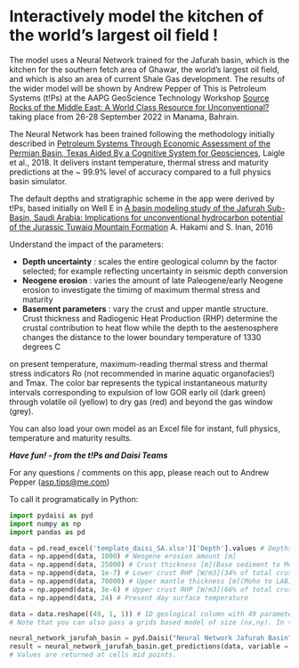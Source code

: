 # Interactively model the kitchen of the world’s largest oil field !

The model uses a Neural Network trained for the Jafurah basin, which is the kitchen for the southern fetch area of Ghawar, the world’s largest oil field, and which is also an area of current Shale Gas development. The results of the wider model will be shown by Andrew Pepper of This is Petroleum Systems (t!Ps) at the AAPG GeoScience Technology Workshop [Source Rocks of the Middle East: A World Class Resource for Unconventional?](https://www.aapg.org/global/middleeast/events/virtual/articleid/55566/source-rocks-of-the-middle-east) taking place from 26-28 September 2022 in Manama, Bahrain.

The Neural Network has been trained following the methodology initially described in
[Petroleum Systems Through Economic Assessment of the Permian Basin, Texas Aided By a Cognitive System for Geosciences](https://www.searchanddiscovery.com/abstracts/html/2018/ice2018/abstracts/3005524.html), Laigle et al., 2018. It delivers instant temperature, thermal stress and maturity predictions at the ~ 99.9% level of accuracy compared to a full physics basin simulator.

The default depths and stratigraphic scheme in the app were derived by t!Ps, based initially on Well E in
[A basin modeling study of the Jafurah Sub-Basin, Saudi Arabia: Implications for unconventional hydrocarbon potential of the Jurassic Tuwaiq Mountain Formation](https://www.sciencedirect.com/science/article/abs/pii/S0166516216303032?via%3Dihub)
A. Hakami and S. Inan, 2016

Understand the impact of the parameters:

* **Depth uncertainty** : scales the entire geological column by the factor selected; for example reflecting uncertainty in seismic depth conversion
* **Neogene erosion** : varies the amount of late Paleogene/early Neogene erosion to investigate the timimg of maximum thermal stress and maturity 
* **Basement parameters** : vary the crust and upper mantle structure. Crust thickness and Radiogenic Heat Production (RHP) determine the crustal contribution to heat flow while the depth to the aestenosphere changes the distance to the lower boundary temperature of 1330 degrees C

on present temperature, maximum-reading thermal stress and thermal stress indicators Ro (not recommended in marine aquatic organofacies!) and Tmax. The color bar represents the typical instantaneous maturity intervals corresponding to expulsion of low GOR early oil (dark green) through volatile oil (yellow) to dry gas (red) and beyond the gas window (grey).

You can also load your own model as an Excel file for instant, full physics, temperature and maturity results.

***Have fun! - from the t!Ps and Daisi Teams***

For any questions / comments on this app, please reach out to Andrew Pepper (asp.tips@me.com)

To call it programatically in Python:

```python
import pydaisi as pyd
import numpy as np
import pandas as pd

data = pd.read_excel('template_daisi_SA.xlsx')['Depth'].values # Depths of the 43 key surfaces
data = np.append(data, 1000) # Neogene erosion amount [m]
data = np.append(data, 25000) # Crust thickness [m](Base sediment to Moho)
data = np.append(data, 1e-7) # Lower crust RHP [W/m3](34% of total crust thickness)
data = np.append(data, 70000) # Upper mantle thickness [m](Moho to LAB)
data = np.append(data, 3e-6) # Upper crust RHP [W/m3](66% of total crust thickness)
data = np.append(data, 24) # Present day surface temperature

data = data.reshape((49, 1, 1)) # 1D geological column with 49 parameters. 
# Note that you can also pass a grids based model of size (nx,ny). In that case, data.shape should be (49, ny, nx)

neural_network_jarufah_basin = pyd.Daisi("Neural Network Jafurah Basin")
result = neural_network_jarufah_basin.get_predictions(data, variable = 'temperature').value # variable = 'temperature' or 'maturity'. 
# Values are returned at cells mid points.
```
